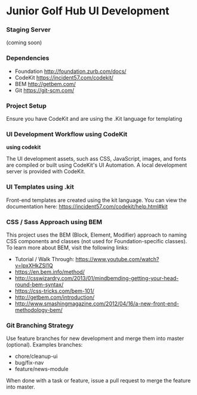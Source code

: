 # Junior Golf Hub UI Development

### Staging Server
(coming soon)

### Dependencies
* Foundation http://foundation.zurb.com/docs/
* CodeKit https://incident57.com/codekit/
* BEM http://getbem.com/
* Git https://git-scm.com/

### Project Setup
Ensure you have CodeKit and are using the .Kit language for templating

### UI Development Workflow using CodeKit
**using codekit**

The UI development assets, such ass CSS, JavaScript, images, and fonts are compiled or built using CodeKit's UI Automation. A local development server is provided with CodeKit.

### UI Templates using .kit
Front-end templates are created using the kit language. You can view the documentation here: https://incident57.com/codekit/help.html#kit

### CSS / Sass Approach using BEM
This project uses the BEM (Block, Element, Modifier) approach to naming CSS components and classes (not used for Foundation-specific classes). To learn more about BEM, visit the following links:

* Tutorial / Walk Through: https://www.youtube.com/watch?v=lpxXHkZSl1Q
* https://en.bem.info/method/
* http://csswizardry.com/2013/01/mindbemding-getting-your-head-round-bem-syntax/
* https://css-tricks.com/bem-101/
* http://getbem.com/introduction/
* http://www.smashingmagazine.com/2012/04/16/a-new-front-end-methodology-bem/

### Git Branching Strategy

Use feature branches for new development and merge them into master (optional). Examples branches:

* chore/cleanup-ui
* bug/fix-nav
* feature/news-module

When done with a task or feature, issue a pull request to merge the feature into master.
